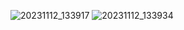 ![20231112_133917](https://github.com/hafsaa05/PfFall-23/assets/142868426/cdfbdf41-30b5-4f76-aaa2-b35d373d94b5)
![20231112_133934](https://github.com/hafsaa05/PfFall-23/assets/142868426/3ad9c2ef-eac6-4f5b-97e9-0aa152b40403)
